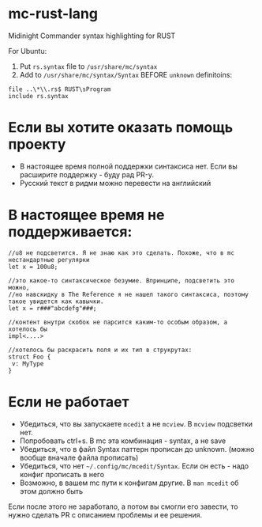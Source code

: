 # mc-rust-lang
Midinight Commander syntax highlighting for RUST

For Ubuntu:

1. Put `rs.syntax` file to `/usr/share/mc/syntax`
2. Add to `/usr/share/mc/syntax/Syntax` BEFORE `unknown` definitoins:

```
file ..\*\\.rs$ RUST\sProgram
include rs.syntax
```


# Если вы хотите оказать помощь проекту

* В настоящее время полной поддержки синтаксиса нет. Если вы расширите поддержку - буду рад PR-у.
* Русский текст в ридми можно перевести на английский

# В настоящее время не поддерживается:

```
//u8 не подсветится. Я не знаю как это сделать. Похоже, что в mc нестандартные регулярки
let x = 100u8;

//это какое-то синтаксическое безумие. Впринципе, подсветить это можно,
//но навскидку в The Reference я не нашел такого синтаксиса, поэтому такое увидется как кавычки.
let x = r###"abcdefg"###;

//контент внутри скобок не парсится каким-то особым образом, а хотелось бы
impl<....>

//хотелось бы раскрасить поля и их тип в струкрутах:
struct Foo {
 v: MyType
}

```


# Если не работает

* Убедиться, что вы запускаете `mcedit` а не `mcview`. В `mcview` подсветки нет.
* Попробовать ctrl+s. В mc эта комбинация - syntax, а не save
* Убедиться, что в файл Syntax паттерн прописан до unknown. (можно вообще вначале файла прописать)
* Убедиться, что нет `~/.config/mc/mcedit/Syntax`. Если он есть - надо конфиг прописать в него
* Возможно, в вашем mc пути к конфигам другие. В `man mcedit` об этом должно быть

Если после этого не заработало, а потом вы смогли его завести, то нужно сделать PR c описанием проблемы и ее решения.

